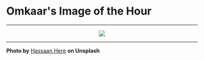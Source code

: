 # Omkaar's Image of the Hour

---

<div align="center">

<a href="https://unsplash.com/photos/red-spheres-against-a-dark-red-background-l5yDLKsu03s">
  <img src="https://images.unsplash.com/photo-1750101272034-7becde7454dd?crop=entropy&cs=tinysrgb&fit=max&fm=jpg&ixid=M3w3NjA2Nzh8MHwxfHJhbmRvbXx8fHx8fHx8fDE3NTE4NDY0MDB8&ixlib=rb-4.1.0&q=80&w=1080" style="max-width:100%; height:auto;">
</a>



</div>

---

**Photo by** [Hassaan Here](https://unsplash.com/@hassaanhre) **on Unsplash**
